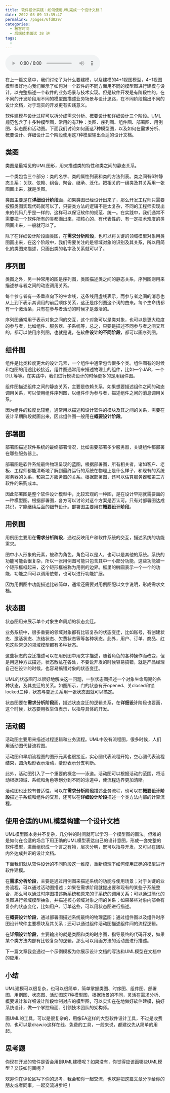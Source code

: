 ```yaml
---
title: 软件设计实践：如何使用UML完成一个设计文档？
date: 2022-03-09 13:39:47
permalink: /pages/6fd029/
categories:
  - 极客时间
  - 后端技术面试 38 讲
tags:
  - 
---
```

<audio title="09.软件设计实践：如何使用UML完成一个设计文档？" src="https://static001.geekbang.org/resource/audio/34/a4/3423ddaf3a91735d89a8a68d881fa9a4.mp3" controls="controls"></audio> 
<p>在上一篇文章中，我们讨论了为什么要建模，以及建模的4+1视图模型，4+1视图模型很好地向我们展示了如何对一个软件的不同方面用不同的模型图进行建模与设计，以完整描述一个软件的业务场景与技术实现。但是软件开发是有阶段性的，在不同的开发阶段用不同的模型图描述业务场景与设计思路，在不同阶段输出不同的设计文档，对于现实的开发更有实践意义。</p><p>软件建模与设计过程可以拆分成需求分析、概要设计和详细设计三个阶段。UML规范包含了十多种模型图，常用的有7种：类图、序列图、组件图、部署图、用例图、状态图和活动图。下面我们讨论如何画这7种模型图，以及如何在需求分析、概要设计、详细设计三个阶段使用这7种模型输出合适的设计文档。</p><h2>类图</h2><p>类图是最常见的UML图形，用来描述类的特性和类之间的静态关系。</p><p>一个类包含三个部分：类的名字、类的属性列表和类的方法列表。类之间有6种静态关系：关联、依赖、组合、聚合、继承、泛化。把相关的一组类及其关系用一张图画出来，就是类图。</p><p>类图主要是在<strong>详细设计阶段</strong>画，如果类图已经设计出来了，那么开发工程师只需要按照类图实现代码就可以了，只要类方法的逻辑不是太复杂，不同的工程师实现出来的代码几乎是一样的，这样可以保证软件的规范、统一。在实践中，我们通常不需要把一个软件所有的类都画出来，把核心的、有代表性的、有一定技术难度的类图画出来，一般就可以了。</p><!-- [[[read_end]]] --><p><img src="https://static001.geekbang.org/resource/image/84/52/84755193120d23e06e098642185bf152.png" alt=""><br>
除了在详细设计阶段画类图，在<strong>需求分析阶段</strong>，也可以将关键的领域模型对象用类图画出来，在这个阶段中，我们需要关注的是领域对象的识别及其关系，所以用简化的类图来描述，只画出类的名字及关系就可以了。</p><h2>序列图</h2><p>类图之外，另一种常用的图是序列图，类图描述类之间的静态关系，序列图则用来描述参与者之间的动态调用关系。</p><p>每个参与者有一条垂直向下的生命线，这条线用虚线表示，而参与者之间的消息也从上到下表示其调用的前后顺序关系，这正是序列图这个词的由来。每个生命线都有一个激活条，只有在参与者活动的时候才是激活的。</p><p>序列图通常用于表示对象之间的交互，这个对象可以是类对象，也可以是更大粒度的参与者，比如组件、服务器、子系统等，总之，只要是描述不同参与者之间交互的，都可以使用序列图，也就是说，在软<strong>件设计的不同阶段</strong>，都可以画序列图。</p><h2>组件图</h2><p>组件是比类粒度更大的设计元素，一个组件中通常包含很多个类。组件图有的时候和包图的用途比较接近，组件图通常用来描述物理上的组件，比如一个JAR，一个DLL等等。在实践中，我们进行模块设计的时候更多的是用组件图。</p><p><img src="https://static001.geekbang.org/resource/image/5d/8d/5d4e41aa7769a011ef2bb9f22ee9808d.png" alt=""><br>
组件图描述组件之间的静态关系，主要是依赖关系，如果想要描述组件之间的动态调用关系，可以使用组件序列图，以组件作为参与者，描述组件之间的消息调用关系。</p><p>因为组件的粒度比较粗，通常用以描述和设计软件的模块及其之间的关系，需要在设计早期阶段就画出来，因此组件图一般用在<strong>概要设计阶段</strong>。</p><h2>部署图</h2><p>部署图描述软件系统的最终部署情况，比如需要部署多少服务器，关键组件都部署在哪些服务器上。</p><p><img src="https://static001.geekbang.org/resource/image/32/0c/32931c58184b79744efa559bf4e0b00c.png" alt=""><br>
部署图是软件系统最终物理呈现的蓝图，根据部署图，所有相关者，诸如客户、老板、工程师都能清晰地了解到最终运行的系统在物理上是什么样子，和现有的系统服务器的关系，和第三方服务器的关系。根据部署图，还可以估算服务器和第三方软件的采购成本。</p><p>因此部署图是整个软件设计模型中，比较宏观的一种图，是在设计早期就需要画的一种模型图。根据部署图，各方可以讨论对这个方案是否认可。只有对部署图达成共识，才能继续后面的细节设计。部署图主要用在<strong>概要设计阶段</strong>。</p><h2>用例图</h2><p>用例图主要用在<strong>需求分析阶段</strong>，通过反映用户和软件系统的交互，描述系统的功能需求。</p><p><img src="https://static001.geekbang.org/resource/image/b7/0e/b79540c40111f3be97fc0b81d5a3060e.png" alt=""><br>
图中小人形象的元素，被称为角色，角色可以是人，也可以是其他的系统。系统的功能可能会很复杂，所以一张用例图可能只包含其中一小部分功能，这些功能被一个矩形框框起来，这个矩形框被称为用例的边界。框里的椭圆表示一个一个的功能，功能之间可以调用依赖，也可以进行功能扩展。</p><p>因为用例图中功能描述比较简单，通常还需要对用例图配以文字说明，形成需求文档。</p><h2>状态图</h2><p>状态图用来展示单个对象生命周期的状态变迁。</p><p>业务系统中，很多重要的领域对象都有比较复杂的状态变迁，比如账号，有创建状态、激活状态、冻结状态、欠费状态等等各种状态。此外，用户、订单、商品、红包这些常见的领域模型都有多种状态。</p><p>这些状态的变迁描述可以在用例图中用文字描述，随着角色的各种操作而改变，但是用这种方式描述，状态散乱在各处，不要说开发的时候容易搞错，就是产品经理自己在设计的时候，也容易搞错对象的状态变迁。</p><p>UML的状态图可以很好地解决这一问题，一张状态图描述一个对象生命周期的各种状态，及其变迁的关系。如图所示，门的状态有开opened、关closed和锁locked三种，状态与变迁关系用一张状态图就可以搞定。</p><p><img src="https://static001.geekbang.org/resource/image/34/04/34ed399aa400f124ead77bad31468104.png" alt=""><br>
状态图要在<strong>需求分析阶段</strong>画，描述状态变迁的逻辑关系，在<strong>详细设计</strong>阶段也要画，这个时候，状态要用枚举值表示，以指导具体的开发。</p><h2>活动图</h2><p>活动图主要用来描述过程逻辑和业务流程。UML中没有流程图，很多时候，人们用活动图代替流程图。</p><p><img src="https://static001.geekbang.org/resource/image/97/07/976fdc5c09c37d7b547d6c5d64bea107.png" alt=""><br>
活动图和早期流程图的图形元素也很接近，实心圆代表流程开始，空心圆代表流程结束，圆角矩形表示活动，菱形表示分支判断。</p><p>此外，活动图引入了一个重要的概念——泳道。活动图可以根据活动的范围，将活动根据领域、系统和角色等划分到不同的泳道中，使流程边界更加清晰。</p><p>活动图也比较有普适性，可以在<strong>需求分析阶段</strong>描述业务流程，也可以在<strong>概要设计阶段</strong>描述子系统和组件的交互，还可以在<strong>详细设计阶段</strong>描述一个类方法内部的计算流程。</p><h2>使用合适的UML模型构建一个设计文档</h2><p>UML模型图本身并不复杂，几分钟的时间就可以学习一个模型图的画法。但难的是如何在合适的场合下用正确的UML模型表达自己的设计意图，形成一套完整的软件模型，进而组织成一个言之有物，层次分明，既可以指导开发，又可以在团队内外达成共识的设计文档。</p><p>下面我们就从软件设计的不同阶段这一维度，重新梳理下如何使用正确的模型进行软件建模。</p><p>在<strong>需求分析阶段</strong>，主要是通过用例图来描述系统的功能与使用场景；对于关键的业务流程，可以通过活动图描述；如果在需求阶段就提出要和现有的某些子系统整合，那么可以通过时序图描述新系统和原来的子系统的调用关系；可以通过简化的类图进行领域模型抽象，并描述核心领域对象之间的关系；如果某些对象内部会有复杂的状态变化，比如用户、订单这些，可以用状态图进行描述。</p><p>在<strong>概要设计阶段</strong>，通过部署图描述系统最终的物理蓝图；通过组件图以及组件时序图设计软件主要模块及其关系；还可以通过组件活动图描述组件间的流程逻辑。</p><p>在<strong>详细设计阶段</strong>，主要输出的就是类图和类的时序图，指导最终的代码开发，如果某个类方法内部有比较复杂的逻辑，那么可以用画方法的活动图进行描述。</p><p>下一篇文章我会通过一个示例模板为你展示设计文档的写法和UML模型在文档中的应用。</p><h2>小结</h2><p>UML建模可以很复杂，也可以很简单，简单掌握类图、时序图、组件图、部署图、用例图、状态图、活动图这7种模型图，根据场景的不同，灵活在需求分析、概要设计和详细设计阶段绘制对应的模型图，可以实实在在地做好软件建模，搞好系统设计，做一个掌控局面、引领技术团队的架构师。</p><p>画UML的工具，可以是很复杂的，用像EA这样的大型软件设计工具，不过是收费的，也可以是draw.io这样在线、免费的工具，一般来说，都建议先从简单的用起。</p><h2>思考题</h2><p>你现在开发的软件是否会用到UML建模呢？如果没有，你觉得应该画哪些UML模型？又该如何画呢？</p><p>欢迎你在评论区写下你的思考，我会和你一起交流，也欢迎把这篇文章分享给你的朋友或者同事，一起交流进步吧！</p>